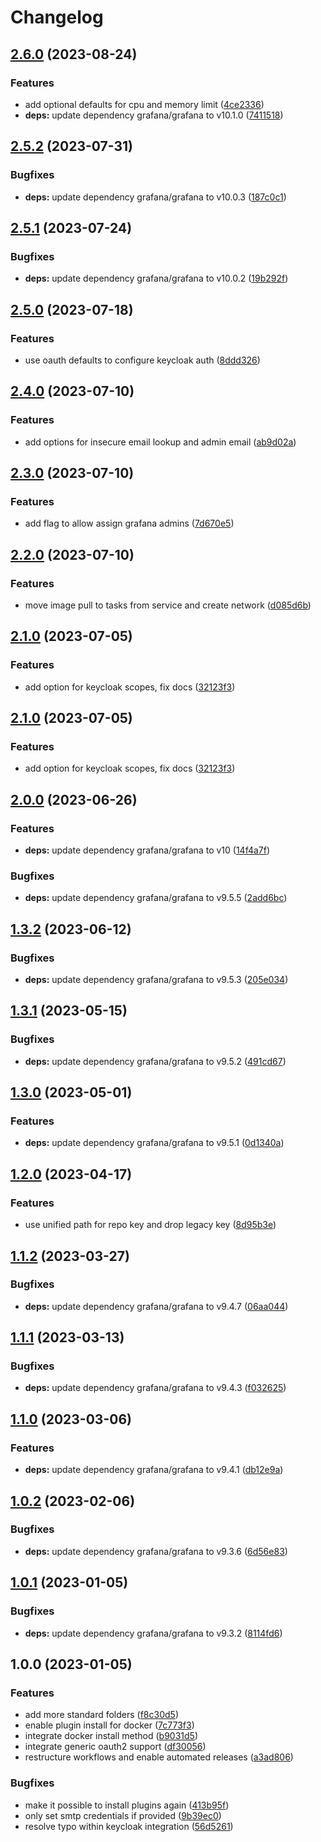 # Changelog

## [2.6.0](https://github.com/rolehippie/grafana/compare/v2.5.2...v2.6.0) (2023-08-24)


### Features

* add optional defaults for cpu and memory limit ([4ce2336](https://github.com/rolehippie/grafana/commit/4ce233645d0324b12aaa1f801441821a17faae93))
* **deps:** update dependency grafana/grafana to v10.1.0 ([7411518](https://github.com/rolehippie/grafana/commit/7411518733d350027fc6331978cf1a2dbeadbad9))

## [2.5.2](https://github.com/rolehippie/grafana/compare/v2.5.1...v2.5.2) (2023-07-31)


### Bugfixes

* **deps:** update dependency grafana/grafana to v10.0.3 ([187c0c1](https://github.com/rolehippie/grafana/commit/187c0c1caad2a48e3b2b8b11fbf664f7d02cc45c))

## [2.5.1](https://github.com/rolehippie/grafana/compare/v2.5.0...v2.5.1) (2023-07-24)


### Bugfixes

* **deps:** update dependency grafana/grafana to v10.0.2 ([19b292f](https://github.com/rolehippie/grafana/commit/19b292ff69da221c0c5af0600a10e1530100bd35))

## [2.5.0](https://github.com/rolehippie/grafana/compare/v2.4.0...v2.5.0) (2023-07-18)


### Features

* use oauth defaults to configure keycloak auth ([8ddd326](https://github.com/rolehippie/grafana/commit/8ddd3260e2951cfa3039c907edf0c00e840998ce))

## [2.4.0](https://github.com/rolehippie/grafana/compare/v2.3.0...v2.4.0) (2023-07-10)


### Features

* add options for insecure email lookup and admin email ([ab9d02a](https://github.com/rolehippie/grafana/commit/ab9d02ae8a4c9eaa109be56ac853cbec55d837f7))

## [2.3.0](https://github.com/rolehippie/grafana/compare/v2.2.0...v2.3.0) (2023-07-10)


### Features

* add flag to allow assign grafana admins ([7d670e5](https://github.com/rolehippie/grafana/commit/7d670e5e41b04375fab92a8e678fc12aa4a7956c))

## [2.2.0](https://github.com/rolehippie/grafana/compare/v2.1.0...v2.2.0) (2023-07-10)


### Features

* move image pull to tasks from service and create network ([d085d6b](https://github.com/rolehippie/grafana/commit/d085d6b043c8679a0f5f03e2314a0aae56da1d01))

## [2.1.0](https://github.com/rolehippie/grafana/compare/v2.0.0...v2.1.0) (2023-07-05)


### Features

* add option for keycloak scopes, fix docs ([32123f3](https://github.com/rolehippie/grafana/commit/32123f37231d02d19bd5d1b928980622c2c10e9f))

## [2.1.0](https://github.com/rolehippie/grafana/compare/v2.0.0...v2.1.0) (2023-07-05)


### Features

* add option for keycloak scopes, fix docs ([32123f3](https://github.com/rolehippie/grafana/commit/32123f37231d02d19bd5d1b928980622c2c10e9f))

## [2.0.0](https://github.com/rolehippie/grafana/compare/v1.3.2...v2.0.0) (2023-06-26)


### Features

* **deps:** update dependency grafana/grafana to v10 ([14f4a7f](https://github.com/rolehippie/grafana/commit/14f4a7fd05edbe239b0c44a62d6f937d8204a994))


### Bugfixes

* **deps:** update dependency grafana/grafana to v9.5.5 ([2add6bc](https://github.com/rolehippie/grafana/commit/2add6bcf2fec7bf086f5758681b13ab18692ccd6))

## [1.3.2](https://github.com/rolehippie/grafana/compare/v1.3.1...v1.3.2) (2023-06-12)


### Bugfixes

* **deps:** update dependency grafana/grafana to v9.5.3 ([205e034](https://github.com/rolehippie/grafana/commit/205e034ae32c275d52d90394fd51a74a618322f4))

## [1.3.1](https://github.com/rolehippie/grafana/compare/v1.3.0...v1.3.1) (2023-05-15)


### Bugfixes

* **deps:** update dependency grafana/grafana to v9.5.2 ([491cd67](https://github.com/rolehippie/grafana/commit/491cd671b564b86028d31f10d09f25ba913a6570))

## [1.3.0](https://github.com/rolehippie/grafana/compare/v1.2.0...v1.3.0) (2023-05-01)


### Features

* **deps:** update dependency grafana/grafana to v9.5.1 ([0d1340a](https://github.com/rolehippie/grafana/commit/0d1340a66f648918e76202ff7fefc5b71ff52575))

## [1.2.0](https://github.com/rolehippie/grafana/compare/v1.1.2...v1.2.0) (2023-04-17)


### Features

* use unified path for repo key and drop legacy key ([8d95b3e](https://github.com/rolehippie/grafana/commit/8d95b3e668f72207e2d3e14fccf685ebec36192c))

## [1.1.2](https://github.com/rolehippie/grafana/compare/v1.1.1...v1.1.2) (2023-03-27)


### Bugfixes

* **deps:** update dependency grafana/grafana to v9.4.7 ([06aa044](https://github.com/rolehippie/grafana/commit/06aa044748383f4521465b553978360c3a4f0174))

## [1.1.1](https://github.com/rolehippie/grafana/compare/v1.1.0...v1.1.1) (2023-03-13)


### Bugfixes

* **deps:** update dependency grafana/grafana to v9.4.3 ([f032625](https://github.com/rolehippie/grafana/commit/f032625f456304914f5a153ad7586e341f57bfdd))

## [1.1.0](https://github.com/rolehippie/grafana/compare/v1.0.2...v1.1.0) (2023-03-06)


### Features

* **deps:** update dependency grafana/grafana to v9.4.1 ([db12e9a](https://github.com/rolehippie/grafana/commit/db12e9a39871926461e4917b6bb6f3d30f10710d))

## [1.0.2](https://github.com/rolehippie/grafana/compare/v1.0.1...v1.0.2) (2023-02-06)


### Bugfixes

* **deps:** update dependency grafana/grafana to v9.3.6 ([6d56e83](https://github.com/rolehippie/grafana/commit/6d56e837cb6398128000fd169bf0c5ad3a1151fe))

## [1.0.1](https://github.com/rolehippie/grafana/compare/v1.0.0...v1.0.1) (2023-01-05)


### Bugfixes

* **deps:** update dependency grafana/grafana to v9.3.2 ([8114fd6](https://github.com/rolehippie/grafana/commit/8114fd6769ad12ecd147ffae12b02fdc0c5dce7c))

## 1.0.0 (2023-01-05)


### Features

* add more standard folders ([f8c30d5](https://github.com/rolehippie/grafana/commit/f8c30d57c44b9d7c95b0de061077117b00020d98))
* enable plugin install for docker ([7c773f3](https://github.com/rolehippie/grafana/commit/7c773f3caaf10f118f044619fe9508d6991943e2))
* integrate docker install method ([b9031d5](https://github.com/rolehippie/grafana/commit/b9031d58b93f39cb9744c7530318b4a63d3ea64f))
* integrate generic oauth2 support ([df30056](https://github.com/rolehippie/grafana/commit/df3005691f1d2cf7dbaae720f61232c666cba09e))
* restructure workflows and enable automated releases ([a3ad806](https://github.com/rolehippie/grafana/commit/a3ad806347fc50e043216c3a2ed8eed3bca410ba))


### Bugfixes

* make it possible to install plugins again ([413b95f](https://github.com/rolehippie/grafana/commit/413b95f129dbd66728c3ca08144be22f352d5daa))
* only set smtp credentials if provided ([9b39ec0](https://github.com/rolehippie/grafana/commit/9b39ec01311a57ea070cf4dfc89f2f983f1eea11))
* resolve typo within keycloak integration ([56d5261](https://github.com/rolehippie/grafana/commit/56d52616666de1a3f86e45c131089da874a7f88d))
